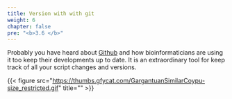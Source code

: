 ```yaml
---
title: Version with with git
weight: 6
chapter: false
pre: "<b>3.6 </b>"
---
```

Probably you have heard about  [Github](https://github.com/) and how bioinformaticians are using it too keep their developments up to date. It is an extraordinary tool for keep track of all your script changes and versions. 

 {{< figure src="https://thumbs.gfycat.com/GargantuanSimilarCoypu-size_restricted.gif" title="" >}}



